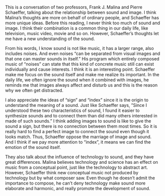 This is a conversation of two professors, Frank J. Malina and Pierre Schaeffer, talking about the relationship between sound and image. I think Malina’s thoughts are more on behalf of ordinary people, and Schaeffer has more unique ideas. Before this reading, I never think too much of sound and image. I think their combination is a common thing in our daily life, like television, music video, movie and so on. However, Schaeffer’s thoughts let me have a new understanding of the sound.

From his words, I know sound is not like music, it has a larger range, also includes noises. And even noises “can be separated from visual images and that one can master sounds in itself.” His program which entirely composed music of “noises” can state that this kind of concrete music still can exist individually and cause interests. I think it is an interesting point. Schaeffer make me focus on the sound itself and make me realize its important. In the daily life, we often ignore the sound when it combined with images, he reminds me that images always affect and disturb us and this is the reason why we often get distracted.

I also appreciate the ideas of “sign” and “index” since it is the origin to understand the meaning of a sound. Just like Schaeffer says, ”Since I understood these two characteristics of sound, I found it easier to synthesize sounds and to connect them than did many others interested in made of such sounds.” I think adding images to sound is like to give the sound a sign, but there is no connection between them most times. So it is really hard to find a perfect image to connect the sound even though it looks match. Thus, Schaeffer oppose the marriage of image and sound. And I think if we pay more attention to “index”, it means we can find the emotion of the sound itself.

They also talk about the influence of technology to sound, and they have great differences. Malina believes technology and science has an effect on music from a conceptual point, just like the technology to abstract art. However, Schaeffer think new conceptual music not produced by technology but by what composer saw. Even though he doesn’t admit the importance to compose, he can’t deny technology make sound more elaborate and harmonic, and really promote the development of sound. 
